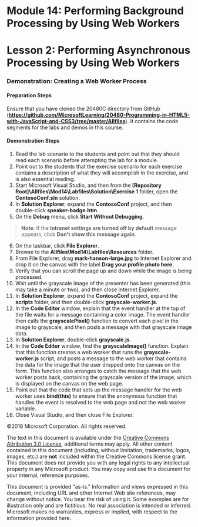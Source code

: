 # Module 14: Performing Background Processing by Using Web Workers

# Lesson 2: Performing Asynchronous Processing by Using Web Workers

### Demonstration: Creating a Web Worker Process

#### Preparation Steps 

Ensure that you have cloned the 20480C directory from GitHub (**https://github.com/MicrosoftLearning/20480-Programming-in-HTML5-with-JavaScript-and-CSS3/tree/master/Allfiles**). It contains the code segments for the labs and demos in this course. 

#### Demonstration Steps

1.	Read the lab scenario to the students and point out that they should read each scenario before attempting the lab for a module.
2.	Point out to the students that the exercise scenario for each exercise contains a description of what they will accomplish in the exercise, and is also essential reading.
3.	Start Microsoft Visual Studio, and then from the **[Repository Root]\Allfiles\Mod14\Labfiles\Solution\Exercise 1** folder, open the **ContosoConf.sln** solution.
4.	In **Solution Explorer**, expand the **ContosoConf** project, and then double-click **speaker-badge.htm**.
5.	On the **Debug** menu, click **Start Without Debugging**.

>**Note**: If the **Intranet settings are turned off by default** message appears, click **Don’t show this message again**.

6.	On the taskbar, click **File Explorer**.
7.	Browse to the **Allfiles\Mod14\Labfiles\Resources** folder.
8.	From File Explorer, drag **mark-hanson-large.jpg** to Internet Explorer and drop it on the canvas with the label **Drag your profile photo here**.
9.	Verify that you can scroll the page up and down while the image is being processed.
10.	Wait until the grayscale image of the presenter has been generated (this may take a minute or two), and then close Internet Explorer.
11.	In **Solution Explorer**, expand the **ContosoConf** project, expand the **scripts** folder, and then double-click **grayscale-worker.js**.
12.	In the **Code Editor** window, explain that the event handler at the top of the file waits for a message containing a color image. The event handler then calls the **grayscalePixel()** function to convert each pixel in the image to grayscale, and then posts a message with that grayscale image data.
13.	In **Solution Explorer**, double-click **grayscale.js**.
14.	In the **Code Editor** window, find the **grayscaleImage()** function. Explain that this function creates a web worker that runs the **grayscale-worker.js** script, and posts a message to the web worker that contains the data for the image that the user dropped onto the canvas on the form. This function also arranges to catch the message that the web worker posts back, containing the grayscale version of the image, which is displayed on the canvas on the web page.
15.	Point out that the code that sets up the message handler for the web worker uses **bind(this)** to ensure that the anonymous function that handles the event is resolved to the web page and not the web worker variable.
16.	Close Visual Studio, and then close File Explorer.

©2018 Microsoft Corporation. All rights reserved.

The text in this document is available under the  [Creative Commons Attribution 3.0 License](https://creativecommons.org/licenses/by/3.0/legalcode), additional terms may apply. All other content contained in this document (including, without limitation, trademarks, logos, images, etc.) are  **not**  included within the Creative Commons license grant. This document does not provide you with any legal rights to any intellectual property in any Microsoft product. You may copy and use this document for your internal, reference purposes.

This document is provided &quot;as-is.&quot; Information and views expressed in this document, including URL and other Internet Web site references, may change without notice. You bear the risk of using it. Some examples are for illustration only and are fictitious. No real association is intended or inferred. Microsoft makes no warranties, express or implied, with respect to the information provided here.
